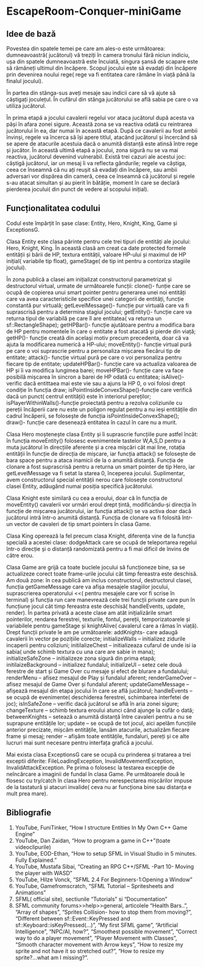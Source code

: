 # EscapeRoom-Conquer-miniGame
## Idee de bază

Povestea din spatele temei pe care am ales-o este următoarea: dumneavoastră( jucătorul) vă treziți în camera tronului fără niciun indiciu, ușa din spatele dumneavoastră este încuiată, singura șansă de scapare este să rămâneți ultimul din încăpere. Scopul jocului este să evadați din încăpere prin devenirea noului rege( rege va fi entitatea care rămâne în viață până la finalul jocului).

În partea din stânga-sus aveți mesaje sau indicii care să vă ajute să câștigați joculețul. În cufărul din stânga jucătorului se află sabia pe care o va utiliza jucătorul. 

În prima etapă a jocului cavalerii regelui vor ataca jucătorul după acesta va păși în afara zonei sigure. Această zona se va reactiva odată cu reintrarea jucătorului în ea, dar numai în această etapă. După ce cavalerii au fost ambii învinși, regele va încerca să își apere titlul, atacând jucătorul și încercând să se apere de atacurile acestuia dacă o anumită distanță este atinsă între rege și jucător. În această ultimă etapă a jocului, zona sigură nu se va mai reactiva, jucătorul devenind vulnerabil.
Există trei cazuri ale acestui joc: câștigă jucătorul, iar un mesaj îi va reflecta gândurile; regele va câștiga, ceea ce înseamnă că nu ați reușit să evadați din încăpere, sau ambii adversari vor dispărea din cameră, ceea ce înseamnă că jucătorul și regele s-au atacat simultan și au pierit în bătăție, moment în care se declară pierderea jocului( din punct de vedere al scopului inițial).

## Funcționalitatea codului
Codul este împărțit în șase clase: Entity, Hero, Knight, King, Game și ExceptionsG.

Clasa Entity este clasa părinte pentru cele trei tipuri de entități ale jocului: Hero, Knight, King. În această clasă am creat  ca date protected formele entității și bării de HP, textura entității, valoare HP-ului și maximul de HP inițial( variabile tip float), gameStage( de tip int pentru a contoriza stagiile jocului).

În zona publică a clasei am inițializat constructorul parametrizat și destructorul virtual, urmate de următoarele funcții: clone()- funție care se ocupă de copierea unui smart pointer pentru generarea unei noi entități care va avea caracteristicile specifice unei categorii de entități, funcție constantă pur virtuală; getLevelMessage()- funcție pur virtuală care va fi suprascrisă pentru a determina stagiul jocului; getEntity()- funcție care va returna tipul de variabilă pe care îl are entitatea( va returna un sf::RectangleShape); getHPBar()- funcție ajutătoare pentru a modifica bara de HP pentru momentele în care o entitate a fost atacată și pierde din viață; getHP()- funcție creată din același motiv precum precedenta, doar că va ajuta la modificarea numerică a HP-ului; moveEntity()- funcție virtual pură pe care o voi suprascrie pentru a personaliza mișcarea fiecărui tip de entitate; attack()- funcție virtual pură pe care o voi personaliza pentru fiecare tip de entitate; updateHPBar()- funcție care va actualiza valoarea de HP și îi va modifica lungimea barei; moveHPBar()- funcție care va face posibilă mișcarea în sincron a barei de HP odată cu entitatea; isAlive()- verific dacă entittaea mai este vie sau a ajuns la HP 0, o voi folosi drept condiție în funcția draw; isPointInsideConvexShape()-funcție care verifică dacă un punct( centrul entității) este în interiorul pereților; isPlayerWithinWalls()-funcție proiectată pentru a rezolva coliziunile cu pereții încăperii care nu este un poligon regulat pentru a nu ieși entitățile din cadrul încăperii, se folosește de funcția isPointInsideConvexShape(); draw()- funcție care desenează entitatea în cazul în care nu a murit.

Clasa Hero moștenește clasa Entity și îi suprascrie funcțiile pure astfel încât: în funcția moveEntity() folosesc evenimentele tastelor W,A,S,D pentru a muta jucătorul în direcțiile aferente și a crea mișcări cât mai line, rotația entității în funcție de direcția de mișcare, iar funcția attack() se folosește de bara space pentru a ataca inamicii de la o anumită distanță. Funcția de clonare a fost suprascrisă pentru a returna un smart pointer de tip Hero, iar getLevelMessage va fi setat la starea 0, începerea jocului.
Suplimentar, avem constructorul special entității nerou care folosește constructorul clasei Entity, adăugând numai posiția specifică jucătorului.

Clasa Knight este similară cu cea a eroului, doar că în funcția de moveEntity() cavalerii vor urmări eroul drept țintă, modificându-și direcția în funcție de mișcarea jucătorului, iar funcția attack() se va activa doar dacă jucătorul intră într-o anumită distanță. Funcția de clonare va fi folosită într-un vector de cavaleri de tip smart pointers în clasa Game.

Clasa King operează la fel precum clasa Knight, diferența vine de la funcția specială a acestei clase: dodgeAttack care se ocupă de teleportarea regelui într-o direcție și o distanță randomizată pentru a fi mai dificil de învins de către erou.

Clasa Game are grijă ca toate buclele jocului să funcționeze bine, sa se actualizeze corect toate frame-urile jocului cât timp fereastra este deschisă. Am două zone: în cea publică am inclus constructorul, destructorul clasei, funcția getGameMessage care va afișa mesajele stagiilor jocului, suprascrierea operatorului <<( pentru mesajele care vor fi scrise în terminal) și funcția run care manevrează cele trei funcții private care pun în funcțiune jocul cât timp fereastra este deschisă( handleEvents, update, render). 
În partea privată a aceste clase am atât inițializările smart pointerilor, rendarea ferestrei, texturile, fontul, pereții, temporizatoarele și variabilele pentru gameStage și knightAlive( cavalerul care a rămas în viață). Drept funcții private le am pe următoarele: addKnights- care adaugă cavalerii în vector pe pozițiile corecte; initializeWalls – initializez zidurile incaperii pentru coliziuni; initilalizeChest – initializeaza cufarul de unde isi ia sabia( unde schimb textura cu una care are sabie in mana); initializeSafeZone – initializeze zona sigură din prima etapă; initilaizeBackground – initializez fundalul; initializeUI – setez cele două ferestre de start și Game Over cu mesaje și efect de blurare a fundalului; renderMenu – afisez mesajul de Play și fundalul aferent; renderGameOver – afisez mesajul de Game Over și fundalul aferent;  updateGameMessage – afișează mesajul din etapa jocului în care se află jucătorul; handleEvents – se ocupă de evenimente( deschiderea ferestrei, schimbarea interfetei de joc); isInSafeZone – verific dacă jucătorul se află în aria zonei sigure; changeTexture – schimb textura eroului atunci când ajunge la cufăr o dată; betweenKnights – setează o anumită distanță între cavaleri pentru a nu se suprapune entitățile lor; update – se ocupă de tot jocul, aici apelăm funcțiile anterior precizate, mișcăm entitățile, lansăm atacurile, actualizăm fiecare frame și mesaj; render – afișăm toate entitățile, fundaluri, pereți și ce alte lucruri mai sunt necesare pentru interfața grafică a jocului.

Mai exista clasa ExceptionsG care se ocupă cu prinderea și tratarea a trei exceptii diferite: FileLoadingException, InvalidMovementException, InvalidAttackException. Pe prima o folosesc la testarea excepție de neîncărcare a imaginii de fundal în clasa Game. Pe următoarele două le flosesc cu try/catch în clasa Hero pentru nerespectarea mișcărilor impuse de la tastatură și atacuri invalide( ceva nu ar funcționa bine sau distanța e mult prea mare).

## Bibliografie 

1.	YouTube, FuniTinker, “How I structure Entities In My Own C++ Game Engine”
2.	YouTube, Dan Zaidan, “How to program a game in C++”(toate videoclipurile)
3.	 YouTube, EOD-Ethan, “How to setup SFML in Visual Studio in 5 minutes. Fully Explained.”
4.	YouTube, Mustafa Sibai, “Creating an RPG C++/SFML -Part 10- Moving the player with WASD”
5.	YouTube, Hilze Vonck, “SFML 2.4 For Beginners-1:Opening a Window”
6.	YouTube, Gamefromscratch, “SFML Tutorial – Spritesheets and Animations”
7.	SFML( official site), sectiunile “Tutorials” si “Documentation”
8.	SFML community forums>>help>>general, articolele “Health Bars..”, “Array of shapes”, “Sprites Collision- how to stop them from moving?”, “Different between sf::Event::KeyPressed and sf::Keyboard::isKeyPressed(…)”, “My first SFML game”, “Artificial Intelligence”, “NPC/AI, how?”, “Smoothest possible movement”, “Correct way to do a player movement”, “Player Movement with Classes”, “Smooth character movement with Arrow keys”, “How to resize my sprite and not have it so stretched out?”, “How to resize my sprite?...what am I missing?”.
